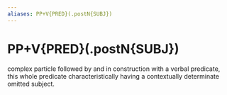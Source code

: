 ```yaml
---
aliases: PP+V{PRED}(.postN{SUBJ})
---
```

# PP+V{PRED}(.postN{SUBJ})

complex particle followed by and in construction with a verbal predicate, this whole predicate characteristically having a contextually determinate omitted subject.
> 